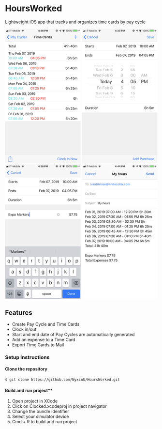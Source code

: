 # HoursWorked
Lightweight iOS app that tracks and organizes time cards by pay cycle

<img src="ReadMeImages/TimeCardsVC.png" width="250">
<img src="ReadMeImages/DatePicker.png" width="250">
<img src="ReadMeImages/AddPurchase.png" width="250">
<img src="ReadMeImages/EmailShare.png" width="250">

## Features
* Create Pay Cycle and Time Cards
* Clock in/out
* Start and end date of Pay Cycles are automatically generated
* Add an expense to a Time Card
* Export Time Cards to Mail

### Setup Instructions
#### Clone the repository
``` git
$ git clone https://github.com/NyxinU/HoursWorked.git
``` 
#### Build and run project**
1. Open project in XCode
2. Click on Clocked.xcodeproj in project navigator
3. Change the bundle identifier 
4. Select your simulator device 
5. Cmd + R to build and run project 